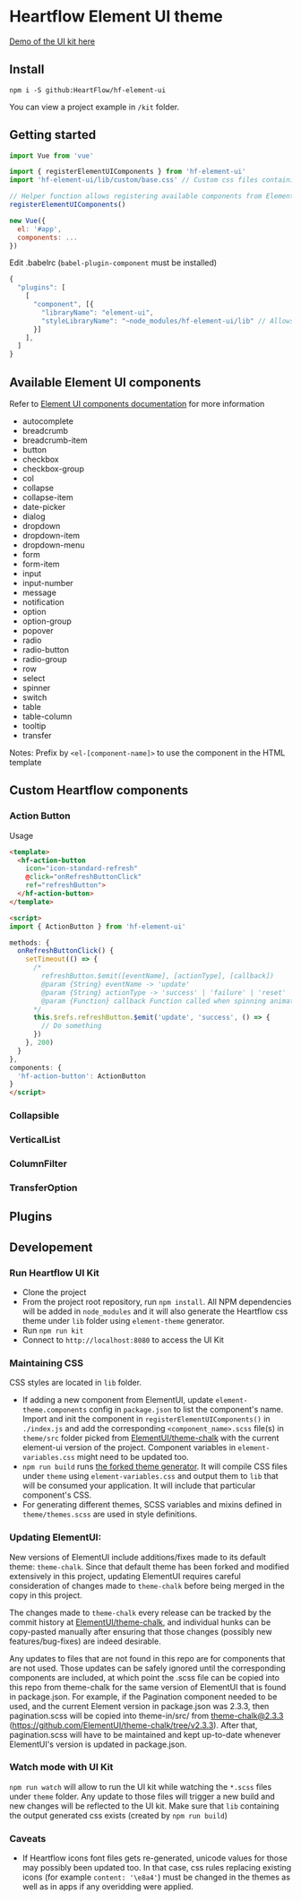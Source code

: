 # Heartflow Element UI theme

[Demo of the UI kit here](https://heartflow.github.io/hf-element-ui)

## Install
```shell
npm i -S github:HeartFlow/hf-element-ui
```

You can view a project example in `/kit` folder.

## Getting started
```javascript
import Vue from 'vue'

import { registerElementUIComponents } from 'hf-element-ui'
import 'hf-element-ui/lib/custom/base.css' // Custom css files containing styles for fonts, themes colors, etc..

// Helper function allows registering available components from Element UI
registerElementUIComponents()

new Vue({
  el: '#app',
  components: ...
})
```
Edit .babelrc (`babel-plugin-component` must be installed)
```javascript
{
  "plugins": [
    [
      "component", [{
        "libraryName": "element-ui",
        "styleLibraryName": "~node_modules/hf-element-ui/lib" // Allows Element-UI to use Heartflow custom theme
      }]
    ],
  ]
}
```
## Available Element UI components
Refer to [Element UI components documentation](http://element.eleme.io/2.3/#/en-US/component/installation) for more information

- autocomplete
- breadcrumb
- breadcrumb-item
- button
- checkbox
- checkbox-group
- col
- collapse
- collapse-item
- date-picker
- dialog
- dropdown
- dropdown-item
- dropdown-menu
- form
- form-item
- input
- input-number
- message
- notification
- option
- option-group
- popover
- radio
- radio-button
- radio-group
- row
- select
- spinner
- switch
- table
- table-column
- tooltip
- transfer

Notes: Prefix by `<el-[component-name]>` to use the component in the HTML template

## Custom Heartflow components

### Action Button
Usage
```html
<template>
  <hf-action-button
    icon="icon-standard-refresh"
    @click="onRefreshButtonClick"
    ref="refreshButton">
  </hf-action-button>
</template>

<script>
import { ActionButton } from 'hf-element-ui'

methods: {
  onRefreshButtonClick() {
    setTimeout(() => {
      /*
        refreshButton.$emit([eventName], [actionType], [callback])
        @param {String} eventName -> 'update'
        @param {String} actionType -> 'success' | 'failure' | 'reset' | 'complete'
        @param {Function} callback Function called when spinning animation is finished
      */
      this.$refs.refreshButton.$emit('update', 'success', () => {
        // Do something
      })
    }, 200)
  }
},
components: {
  'hf-action-button': ActionButton
}
</script>
```


### Collapsible

### VerticalList

### ColumnFilter

### TransferOption

## Plugins

## Developement

### Run Heartflow UI Kit
- Clone the project
- From the project root repository, run `npm install`. All NPM dependencies will be added in `node_modules` and it will also generate the Heartflow css theme under `lib` folder using `element-theme` generator.
- Run `npm run kit`
- Connect to `http://localhost:8080` to access the UI Kit

### Maintaining CSS
CSS styles are located in `lib` folder.

- If adding a new component from ElementUI, update `element-theme.components` config in `package.json` to list the component's name. Import and init the component in `registerElementUIComponents()` in `./index.js` and add the corresponding `<component_name>.scss` file(s) in `theme/src` folder picked from [ElementUI/theme-chalk](https://github.com/ElementUI/theme-chalk) with the current element-ui version of the project. Component variables in `element-variables.css` might need to be updated too.
- `npm run build` runs [the forked theme generator](https://github.com/syn-zeta/element-theme). It will compile CSS files under `theme` using `element-variables.css` and output them to `lib` that will be consumed your application. It will include that particular component's CSS.
- For generating different themes, SCSS variables and mixins defined in `theme/themes.scss` are used in style definitions.

### Updating ElementUI:

New versions of ElementUI include additions/fixes made to its default theme: `theme-chalk`.
Since that default theme has been forked and modified extensively in this project, updating ElementUI
requires careful consideration of changes made to `theme-chalk` before being merged in the copy in this project.

The changes made to `theme-chalk` every release can be tracked by the commit history at
[ElementUI/theme-chalk](https://github.com/ElementUI/theme-chalk/commits/master), and individual hunks can be
copy-pasted manually after ensuring that those changes (possibly new features/bug-fixes) are indeed desirable.

Any updates to files that are not found in this repo are for components that are not used. Those updates can be safely
ignored until the corresponding components are included, at which point the .scss file can be copied into this repo from
theme-chalk for the same version of ElementUI that is found in package.json. For example, if the Pagination component
needed to be used, and the current Element version in package.json was 2.3.3, then pagination.scss will be copied into
theme-in/src/ from theme-chalk@2.3.3 (https://github.com/ElementUI/theme-chalk/tree/v2.3.3). After that, pagination.scss
will have to be maintained and kept up-to-date whenever ElementUI's version is updated in package.json.


### Watch mode with UI Kit

`npm run watch` will allow to run the UI kit while watching the `*.scss` files under `theme` folder. Any update to those files will trigger a new build and new changes will be reflected to the UI kit. Make sure that `lib` containing the output generated css exists (created by `npm run build`)


### Caveats
- If Heartflow icons font files gets re-generated, unicode values for those may possibly been updated too. In that case, css rules replacing existing icons (for example `content: '\e8a4'`) must be changed in the themes as well as in apps if any overidding were applied.
